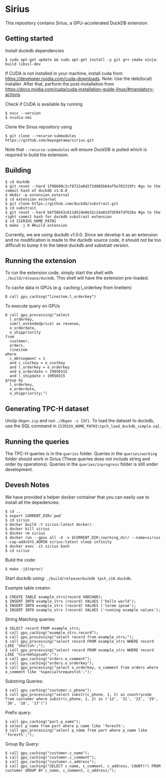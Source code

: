 # Sirius
This repository contains Sirius, a GPU-accelerated DuckDB extension

## Getting started
Install duckdb dependencies
```
$ sudo apt-get update && sudo apt-get install -y git g++ cmake ninja-build libssl-dev
```

If CUDA is not installed in your machine, install cuda from https://developer.nvidia.com/cuda-downloads. Note: Use the deb(local) installer.
After that, perform the post-installation from https://docs.nvidia.com/cuda/cuda-installation-guide-linux/#mandatory-actions.

Check if CUDA is available by running
```
$ nvcc --version
$ nvidia-smi
```

Clone the Sirius repository using 
```
$ git clone --recurse-submodules https://github.com/bwyogatama/sirius.git
```
Note that `--recurse-submodules` will ensure DuckDB is pulled which is required to build the extension.

## Building
```
$ cd duckdb
$ git reset --hard 1f98600c2cf8722a6d2f2d805bb4af5e701319fc #go to the commit hash of duckdb v1.0.0
$ mkdir -p extension_external
$ cd extension_external
$ git clone https://github.com/duckdb/substrait.git
$ cd substrait 
$ git reset --hard b6f56643cb11d52de0e32c24a01dfd5947df62be #go to the right commit hash for duckdb substrait extension
$ cd {SIRIUS_HOME_PATH}
$ make -j 8 #build extension
```
Currently, we are using duckdb v1.0.0. Since we develop it as an extension and no modification is made to the duckdb source code, it should not be too difficult to bump it to the latest duckdb and substrait version.

## Running the extension
To run the extension code, simply start the shell with `./build/release/duckdb`. This shell will have the extension pre-loaded. 

To cache data in GPUs (e.g. caching l_orderkey from lineitem)
```
D call gpu_caching("lineitem.l_orderkey")
```

To execute query on GPUs
```
D call gpu_processing("select
  l_orderkey,
  sum(l_extendedprice) as revenue,
  o_orderdate,
  o_shippriority
from
  customer,
  orders,
  lineitem
where
  c_mktsegment = 1
  and c_custkey = o_custkey
  and l_orderkey = o_orderkey
  and o_orderdate < 19950315
  and l_shipdate > 19950315
group by
  l_orderkey,
  o_orderdate,
  o_shippriority;")
```

## Generating TPC-H dataset
Unzip `dbgen.zip` and run `./dbgen -s {SF}`.
To load the dataset to duckdb, use the SQL command in `{SIRIUS_HOME_PATH}\tpch_load_duckdb_simple.sql`.

## Running the queries
The TPC-H queries is in the `queries` folder. 
Queries in the `queries/working` folder should work in Sirius (These queries does not include string and order by operations).
Queries in the `queries/inprogress` folder is still under development.

## Devesh Notes
We have provided a helper docker container that you can easily use to install all the depedencies:
```
$ cd ..
$ export CURRENT_DIR=`pwd`
$ cd sirius
$ docker build -t sirius:latest docker/.
$ docker kill sirius
$ docker rm sirius
$ docker run --gpus all -d -v $CURRENT_DIR:/working_dir/ --name=sirius --cap-add=SYS_ADMIN sirius:latest sleep infinity
$ docker exec -it sirius bash
$ cd sirius
```

Build the code:
```
$ make -j$(nproc)
```

Start duckdb using: `./build/release/duckdb tpch_s10.duckdb`. 

Example table creator:
```
$ CREATE TABLE example_strs(record VARCHAR);
$ INSERT INTO example_strs (record) VALUES ('hello world');
$ INSERT INTO example_strs (record) VALUES ('lorem ipsum');
$ INSERT INTO example_strs (record) VALUES ('running example values');
```

String Matching queries:
```
$ SELECT record FROM example_strs;
$ call gpu_caching("example_strs.record");
$ call gpu_processing("select record from example_strs;");
$ call gpu_processing("select record FROM example_strs WHERE record LIKE '%hello%';");
$ call gpu_processing("select record FROM example_strs WHERE record LIKE '%lorem%ipsum%';");
$ call gpu_caching("orders.o_comment");
$ call gpu_caching("orders.o_orderkey");
$ call gpu_processing("select o_orderkey, o_comment from orders where o_comment like '%special%requests%';");
```

Substring Queries:
```
$ call gpu_caching("customer.c_phone");
$ call gpu_processing("select substr(c_phone, 1, 2) as countrycode from customer where substr(c_phone, 1, 2) in ('13', '31', '23', '29', '30', '18', '17')")
```

Prefix query:
```
$ call gpu_caching("part.p_name");
$ select p_name from part where p_name like 'forest%';
$ call gpu_processing("select p_name from part where p_name like 'forest%';");
```

Group By Query:
```
$ call gpu_caching("customer.c_name");
$ call gpu_caching("customer.c_comment");
$ call gpu_caching("customer.c_address");
$ call gpu_caching("SELECT c_name, c_comment, c_address, COUNT(*) FROM customer GROUP BY c_name, c_comment, c_address;");
```